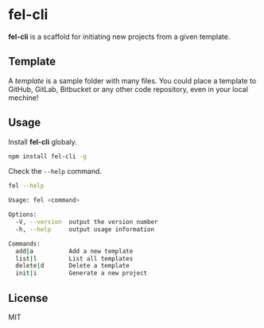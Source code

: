 # fel-cli


**fel-cli** is a scaffold for initiating new projects from a given template.

## Template
A *template* is a sample folder with many files. You could place a template to GitHub, GitLab, Bitbucket or any other code repository, even in your local mechine!

## Usage
Install **fel-cli** globaly.
```bash
npm install fel-cli -g
```

Check the `--help` command.
```bash
fel --help
```

```bash
Usage: fel <command>

Options:
  -V, --version  output the version number
  -h, --help     output usage information

Commands:
  add|a          Add a new template
  list|l         List all templates
  delete|d       Delete a template
  init|i         Generate a new project
```


## License
MIT
